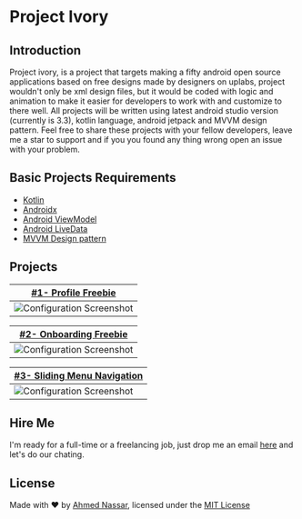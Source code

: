 # Project Ivory

## Introduction

Project ivory, is a project that targets making a fifty android open source applications based on free designs made by designers on uplabs, project wouldn't only be xml design files, but it would be coded with logic and animation to make it easier for developers to work with and customize to there well. All projects will be written using latest android studio version (currently is 3.3), kotlin language, android jetpack and MVVM design pattern. Feel free to share these projects with your fellow developers, leave me a star to support and if you you found any thing wrong open an issue with your problem.

## Basic Projects Requirements

* [Kotlin](https://kotlinlang.org)
* [Androidx](https://developer.android.com/jetpack/androidx)
* [Android ViewModel](https://developer.android.com/topic/libraries/architecture/viewmodel)
* [Android LiveData](https://developer.android.com/topic/libraries/architecture/livedata)
* [MVVM Design pattern](https://antonioleiva.com/mvvm-vs-mvp)

## Projects

|    [#1- Profile Freebie](https://github.com/ranger163/ProfileFreebie)   |
| ------------- |
| ![Configuration Screenshot](https://github.com/ranger163/ProfileFreebie/blob/master/screenshoot/0-preview.png) |

|    [#2- Onboarding Freebie](https://github.com/ranger163/OnboardingFreebi)   |
| ------------- |
| ![Configuration Screenshot](https://github.com/ranger163/OnboardingFreebi/blob/master/screenshoot/00-preview.png) |

|    [#3- Sliding Menu Navigation](https://github.com/ranger163/SlidingMenuNavigation)   |
| ------------- |
| ![Configuration Screenshot](https://github.com/ranger163/SlidingMenuNavigation/blob/master/screenshoot/0-preview.jpg) |

## Hire Me
I'm ready for a full-time or a freelancing job, just drop me an email [here](https://www.inassar.me) and let's do our chating.

## License
Made with :heart: by [Ahmed Nassar](https://github.com/ranger163), licensed under the [MIT License](LICENSE)
